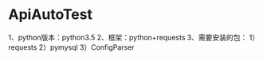 # ApiAutoTest
1、python版本：python3.5
2、框架：python+requests
3、需要安装的包：
1）requests
2）pymysql
3）ConfigParser



